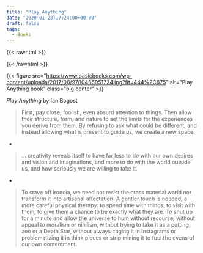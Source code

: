 ```yaml
---
title: "Play Anything"
date: "2020-01-28T17:24:00+00:00"
draft: false
tags:
  - Books
---
```


{{< rawhtml >}}
<style>
.center img{
  display: block;
  margin-left: auto;
  margin-right: auto;
}
</style>
{{< /rawhtml >}}

{{< figure src="https://www.basicbooks.com/wp-content/uploads/2017/06/9780465051724.jpg?fit=444%2C675" alt="Play Anything book" class="big center" >}}

*Play Anything* by Ian Bogost


> First, pay close, foolish, even absurd attention to things. Then allow their structure, form, and nature to set the limits for the experiences you derive from them.
By refusing to ask what could be different, and instead allowing what is present to guide us, we create a new space.

 -

> ... creativity reveals itself to have far less to do with our own desires and vision and imaginations, and more to do with the world outside us, and how seriously we are willing to take it.

-

> To stave off ironoia, we need not resist the crass material world nor transform it into artisanal affectation. A gentler touch is needed, a more careful physical therapy: to spend time
with things, to visit with them, to give them a chance to be exactly what they are. To shut up for a minute and allow the universe to hum without recourse, without appeal to
moralism or nihilism, without trying to take it as a petting zoo or a Death Star, without always caging it in Instagrams or problematizing it in think pieces or strip mining it to fuel
the ovens of our own contentment.

